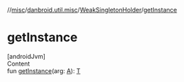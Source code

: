 //[misc](../../../index.md)/[danbroid.util.misc](../index.md)/[WeakSingletonHolder](index.md)/[getInstance](get-instance.md)



# getInstance  
[androidJvm]  
Content  
fun [getInstance](get-instance.md)(arg: [A](index.md)): [T](index.md)  



